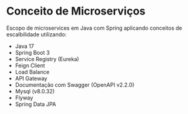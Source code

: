 # Conceito de Microserviços
 Escopo de microservices em Java com Spring aplicando conceitos de escalbilidade utilizando:
   - Java 17
   - Spring Boot 3
   - Service Registry (Eureka)
   - Feign Client
   - Load Balance
   - API Gateway
   - Documentação com Swagger (OpenAPI v2.2.0)
   - Mysql (v8.0.32)
   - Flyway
   - Spring Data JPA
